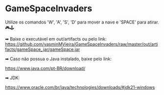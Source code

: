 # GameSpaceInvaders
Utilize os comandos 'W', 'A', 'S', 'D' para mover a nave e 'SPACE' para atirar. 🎮🕹

➡ Baixe o executável em out/artifacts ou pelo link: https://github.com/yasminMVieira/GameSpaceInvaders/raw/master/out/artifacts/gameSpace_jar/gameSpace.jar

➡ Caso não possua o Java instalado, baixe pelo link:

https://www.java.com/pt-BR/download/

➡ JDK:

https://www.oracle.com/br/java/technologies/downloads/#jdk21-windows
